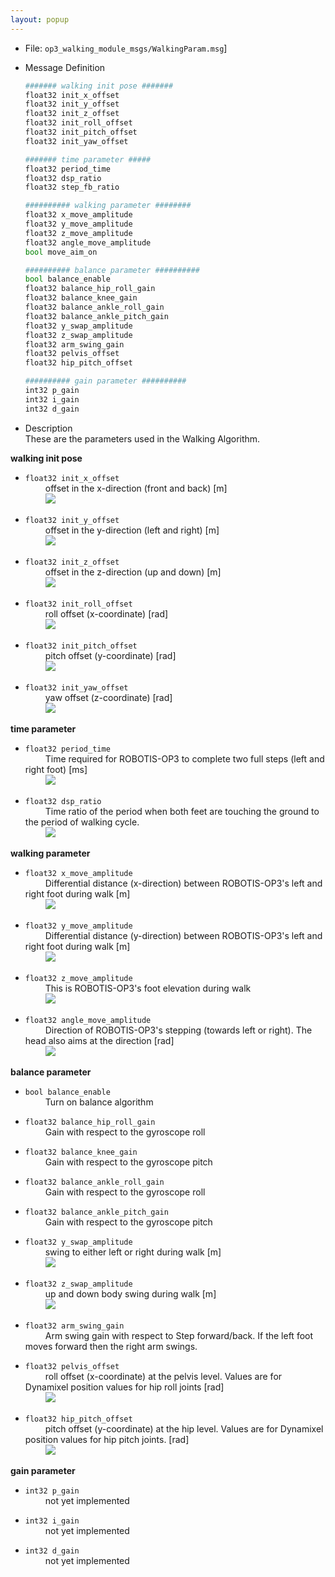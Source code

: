 ```yaml
---
layout: popup
---
```


- File: `op3_walking_module_msgs/WalkingParam.msg`]
- Message Definition

  ```py
  ####### walking init pose #######
  float32 init_x_offset
  float32 init_y_offset
  float32 init_z_offset
  float32 init_roll_offset
  float32 init_pitch_offset
  float32 init_yaw_offset

  ####### time parameter #####
  float32 period_time
  float32 dsp_ratio
  float32 step_fb_ratio

  ########## walking parameter ########
  float32 x_move_amplitude
  float32 y_move_amplitude
  float32 z_move_amplitude
  float32 angle_move_amplitude
  bool move_aim_on

  ########## balance parameter ##########
  bool balance_enable
  float32 balance_hip_roll_gain
  float32 balance_knee_gain
  float32 balance_ankle_roll_gain
  float32 balance_ankle_pitch_gain
  float32 y_swap_amplitude
  float32 z_swap_amplitude
  float32 arm_swing_gain
  float32 pelvis_offset
  float32 hip_pitch_offset

  ########## gain parameter ##########
  int32 p_gain
  int32 i_gain
  int32 d_gain
  ```

- Description  
These are the parameters used in the Walking Algorithm.  

**walking init pose**  
* `float32 init_x_offset`  
&emsp;&emsp; offset in the x-direction (front and back) [m]  
&emsp;&emsp;
![](/assets/images/platform/op3/op3_walking_module_image142.jpg)

* `float32 init_y_offset`  
&emsp;&emsp; offset in the y-direction (left and right) [m]  
&emsp;&emsp;
![](/assets/images/platform/op3/op3_walking_module_image143.jpg)

* `float32 init_z_offset`  
&emsp;&emsp; offset in the z-direction (up and down) [m]  
&emsp;&emsp;
![](/assets/images/platform/op3/op3_walking_module_image144.jpg)

* `float32 init_roll_offset`  
&emsp;&emsp; roll offset (x-coordinate) [rad]  
&emsp;&emsp;
![](/assets/images/platform/op3/op3_walking_module_image145.jpg)

* `float32 init_pitch_offset`  
&emsp;&emsp; pitch offset (y-coordinate) [rad]  
&emsp;&emsp;
![](/assets/images/platform/op3/op3_walking_module_image146.jpg)

* `float32 init_yaw_offset`  
&emsp;&emsp; yaw offset (z-coordinate) [rad]  
&emsp;&emsp;
![](/assets/images/platform/op3/op3_walking_module_image2.gif)


**time parameter**    
* `float32 period_time`  
&emsp;&emsp; Time required for ROBOTIS-OP3 to complete two full steps (left and right foot) [ms]  
&emsp;&emsp;
![](/assets/images/platform/op3/op3_walking_module_image148.jpg)

* `float32 dsp_ratio`  
&emsp;&emsp; Time ratio of the period when both feet are touching the ground to the period of walking cycle.  
&emsp;&emsp;
![](/assets/images/platform/op3/op3_walking_module_image149.jpg)

**walking parameter**  
* `float32 x_move_amplitude`  
&emsp;&emsp; Differential distance (x-direction) between ROBOTIS-OP3's left and right foot during walk [m]  
&emsp;&emsp;
![](/assets/images/platform/op3/op3_walking_module_image150.jpg)

* `float32 y_move_amplitude`  
&emsp;&emsp; Differential distance (y-direction) between ROBOTIS-OP3's left and right foot during walk [m]  
&emsp;&emsp;
![](/assets/images/platform/op3/op3_walking_module_image151.jpg)

* `float32 z_move_amplitude`  
&emsp;&emsp; This is ROBOTIS-OP3's foot elevation during walk  
&emsp;&emsp;
![](/assets/images/platform/op3/op3_walking_module_image152.jpg)

* `float32 angle_move_amplitude`  
&emsp;&emsp; Direction of ROBOTIS-OP3's stepping (towards left or right). The head also aims at the direction [rad]  
&emsp;&emsp;
![](/assets/images/platform/op3/op3_walking_module_image3.gif)

**balance parameter**  
* `bool balance_enable`  
&emsp;&emsp; Turn on balance algorithm  

* `float32 balance_hip_roll_gain`  
&emsp;&emsp; Gain with respect to the gyroscope roll

* `float32 balance_knee_gain`  
&emsp;&emsp; Gain with respect to the gyroscope pitch

* `float32 balance_ankle_roll_gain`  
&emsp;&emsp; Gain with respect to the gyroscope roll

* `float32 balance_ankle_pitch_gain`  
&emsp;&emsp; Gain with respect to the gyroscope pitch

* `float32 y_swap_amplitude`  
&emsp;&emsp; swing to either left or right during walk [m]  
&emsp;&emsp;
![](/assets/images/platform/op3/op3_walking_module_image153.jpg)

* `float32 z_swap_amplitude`  
&emsp;&emsp; up and down body swing during walk [m]  
&emsp;&emsp;
![](/assets/images/platform/op3/op3_walking_module_image154.jpg)

* `float32 arm_swing_gain`  
&emsp;&emsp; Arm swing gain with respect to Step forward/back. If the left foot moves forward then the right arm swings.

* `float32 pelvis_offset`  
&emsp;&emsp; roll offset (x-coordinate) at the pelvis level. Values are for Dynamixel position values for hip roll joints [rad]  
&emsp;&emsp;
![](/assets/images/platform/op3/op3_walking_module_image155.jpg)

* `float32 hip_pitch_offset`  
&emsp;&emsp; pitch offset (y-coordinate) at the hip level. Values are for Dynamixel position values for hip pitch joints. [rad]  
&emsp;&emsp;
![](/assets/images/platform/op3/op3_walking_module_image147.jpg)

**gain parameter**   
* `int32 p_gain`  
&emsp;&emsp; not yet implemented

* `int32 i_gain`  
&emsp;&emsp; not yet implemented

* `int32 d_gain`  
&emsp;&emsp; not yet implemented
